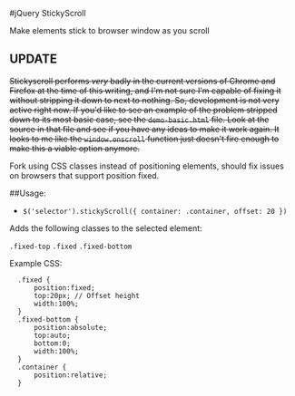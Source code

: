 #jQuery StickyScroll

Make elements stick to browser window as you scroll

## UPDATE

<del>Stickyscroll performs *very* badly in the current versions of Chrome and Firefox
at the time of this writing, and I'm not sure I'm capable of fixing it without
stripping it down to next to nothing. So, development is not very active right
now. If you'd like to see an example of the problem stripped down to its most
basic case, see the `demo-basic.html` file. Look at the source in that file and
see if you have any ideas to make it work again. It looks to me like the
`window.onscroll` function just doesn't fire enough to make this a viable option
anymore.</del>

Fork using CSS classes instead of positioning elements, should fix issues on browsers that support position fixed.

##Usage:
- `$('selector').stickyScroll({ container: .container, offset: 20 })`


Adds the following classes to the selected element:

`.fixed-top`
`.fixed`
`.fixed-bottom`

Example CSS:

      .fixed {
	      position:fixed;
	      top:20px; // Offset height
		  width:100%;
  	  }
  	  .fixed-bottom {
	      position:absolute;
		  top:auto;
	      bottom:0;
		  width:100%;
  	  }
	  .container {
		  position:relative;	  
	  }